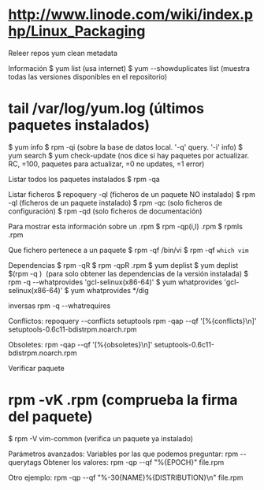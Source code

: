 # http://www.linode.com/wiki/index.php/Linux_Packaging

Releer repos
yum clean metadata


Información
$ yum list <paquete> (usa internet)
$ yum --showduplicates list <paquete> (muestra todas las versiones disponibles en el repositorio)
# tail /var/log/yum.log (últimos paquetes instalados)
$ yum info <paquete>
$ rpm -qi <paquete> (sobre la base de datos local. '-q' query. '-i' info)
$ yum search <paquete>
$ yum check-update (nos dice si hay paquetes por actualizar. RC, =100, paquetes para actualizar, =0 no updates, =1 error)


Listar todos los paquetes instalados
$ rpm -qa


Listar ficheros
$ repoquery -ql <paquete> (ficheros de un paquete NO instalado)
$ rpm -ql <paquete> (ficheros de un paquete instalado)
$ rpm -qc <paquete> (solo ficheros de configuración)
$ rpm -qd <paquete> (solo ficheros de documentación)


Para mostrar esta información sobre un .rpm
$ rpm -qp(i,l) <paquete>.rpm
$ rpmls <paquete>.rpm


Que fichero pertenece a un paquete
$ rpm -qf /bin/vi
$ rpm -qf `which vim`


Dependencias
$ rpm -qR <paquete>
$ rpm -qpR <paquete>.rpm
$ yum deplist <paquete>
$ yum deplist $(rpm -q <paquete>)  (para solo obtener las dependencias de la versión instalada)
$ rpm -q --whatprovides 'gcl-selinux(x86-64)'
$ yum whatprovides 'gcl-selinux(x86-64)'
$ yum whatprovides */dig

inversas
rpm -q --whatrequires <paquete>

Conflictos:
repoquery --conflicts setuptools
rpm -qap --qf '[%{conflicts}\n]' setuptools-0.6c11-bdistrpm.noarch.rpm

Obsoletes:
rpm -qap --qf '[%{obsoletes}\n]' setuptools-0.6c11-bdistrpm.noarch.rpm


Verificar paquete
# rpm -vK <paquete>.rpm (comprueba la firma del paquete)
$ rpm -V vim-common (verifica un paquete ya instalado)


Parámetros avanzados:
Variables por las que podemos preguntar: rpm --querytags
Obtener los valores: rpm -qp --qf "%{EPOCH}" file.rpm

Otro ejemplo: rpm -qp --qf "%-30{NAME}%{DISTRIBUTION}\n" file.rpm
